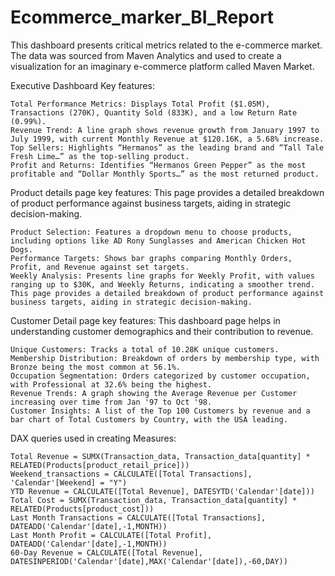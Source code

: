 # Ecommerce_marker_BI_Report
This dashboard presents critical metrics related to the e-commerce market. The data was sourced from Maven Analytics and used to create a visualization for an imaginary e-commerce platform called Maven Market.

Executive Dashboard Key features:

    Total Performance Metrics: Displays Total Profit ($1.05M), Transactions (270K), Quantity Sold (833K), and a low Return Rate (0.99%).
    Revenue Trend: A line graph shows revenue growth from January 1997 to July 1999, with current Monthly Revenue at $120.16K, a 5.68% increase.
    Top Sellers: Highlights “Hermanos” as the leading brand and “Tall Tale Fresh Lime…” as the top-selling product.
    Profit and Returns: Identifies “Hermanos Green Pepper” as the most profitable and “Dollar Monthly Sports…” as the most returned product.
    
Product details page key features: This page provides a detailed breakdown of product performance against business targets, aiding in strategic decision-making.

    Product Selection: Features a dropdown menu to choose products, including options like AD Rony Sunglasses and American Chicken Hot Dogs.
    Performance Targets: Shows bar graphs comparing Monthly Orders, Profit, and Revenue against set targets.
    Weekly Analysis: Presents line graphs for Weekly Profit, with values ranging up to $30K, and Weekly Returns, indicating a smoother trend.
    This page provides a detailed breakdown of product performance against business targets, aiding in strategic decision-making.

Customer Detail page key features: This dashboard page helps in understanding customer demographics and their contribution to revenue.

    Unique Customers: Tracks a total of 10.28K unique customers.
    Membership Distribution: Breakdown of orders by membership type, with Bronze being the most common at 56.1%.
    Occupation Segmentation: Orders categorized by customer occupation, with Professional at 32.6% being the highest.
    Revenue Trends: A graph showing the Average Revenue per Customer increasing over time from Jan '97 to Oct '98.
    Customer Insights: A list of the Top 100 Customers by revenue and a bar chart of Total Customers by Country, with the USA leading.

DAX queries used in creating Measures:

    Total Revenue = SUMX(Transaction_data, Transaction_data[quantity] * RELATED(Products[product_retail_price]))
    Weekend_transactions = CALCULATE([Total Transactions], 'Calendar'[Weekend] = "Y")
    YTD Revenue = CALCULATE([Total Revenue], DATESYTD('Calendar'[date]))
    Total Cost = SUMX(Transaction_data, Transaction_data[quantity] * RELATED(Products[product_cost]))
    Last Month Transactions = CALCULATE([Total Transactions], DATEADD('Calendar'[date],-1,MONTH))
    Last Month Profit = CALCULATE([Total Profit], DATEADD('Calendar'[date],-1,MONTH))
    60-Day Revenue = CALCULATE([Total Revenue], DATESINPERIOD('Calendar'[date],MAX('Calendar'[date]),-60,DAY))
    
